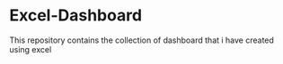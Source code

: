 # Excel-Dashboard
This repository contains the collection of dashboard that i have created using excel

